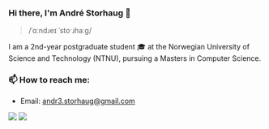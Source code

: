 ### Hi there, I'm André Storhaug 👋

> /ˈɑːndɹeɪ ˈstoˑɹhaːg/

<!--
**andstor/andstor** is a ✨ _special_ ✨ repository because its `README.md` (this file) appears on your GitHub profile.

Here are some ideas to get you started:

- 🔭 I’m currently working on ...
- 🌱 I’m currently learning ...
- 👯 I’m looking to collaborate on ...
- 🤔 I’m looking for help with ...
- 💬 Ask me about ...
- 📫 How to reach me: ...
- 😄 Pronouns: ...
- ⚡ Fun fact: ...
-->

I am a 2nd-year postgraduate student 🎓 at the Norwegian University of Science and Technology (NTNU), pursuing a Masters in Computer Science.

### 📫 How to reach me:

- Email: [andr3.storhaug@gmail.com](mailto:andr3.storhaug@gmail.com)

![](https://img.shields.io/github/followers/andstor?style=social)
![](https://komarev.com/ghpvc/?username=andstor)
